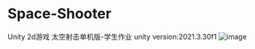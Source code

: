 # Space-Shooter
Unity 2d游戏 太空射击单机版-学生作业
unity version:2021.3.30f1
![image](https://github.com/user-attachments/assets/efeb38c5-8cb5-42de-a2a3-f58a79853d63)
